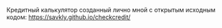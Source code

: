 Кредитный калькулятор созданный лично мной с открытым исходным кодом: https://savkly.github.io/checkcredit/
